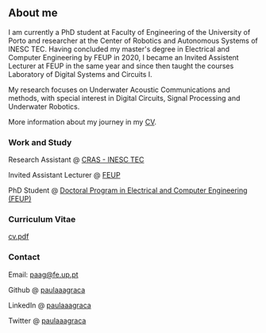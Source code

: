 ## About me

I am currently a PhD student at Faculty of Engineering of the University of Porto and researcher at the Center of Robotics and Autonomous Systems of INESC TEC. Having concluded my master's degree in Electrical and Computer Engineering by FEUP in 2020, I became an Invited Assistent Lecturer at FEUP in the same year and since then taught the courses Laboratory of Digital Systems and Circuits I. 

My research focuses on Underwater Acoustic Communications and methods, with special interest in Digital Circuits, Signal Processing and Underwater Robotics.

More information about my journey in my [CV](#curriculum-vitae).



### Work and Study

Research Assistant @ [CRAS - INESC TEC](https://www.inesctec.pt/en/people/paula-alexandra-graca)

Invited Assistant Lecturer @ [FEUP](https://sigarra.up.pt/feup/pt/func_geral.formview?p_codigo=609232)

PhD Student @ [Doctoral Program in Electrical and Computer Engineering (FEUP)](https://sigarra.up.pt/feup/en/cur_geral.cur_view?pv_ano_lectivo=2020&pv_origem=CUR&pv_tipo_cur_sigla=D&pv_curso_id=682)

### Curriculum Vitae

[cv.pdf](https://paulaaagraca.github.io/cv.pdf)

### Contact

Email: paag@fe.up.pt

Github @ [paulaaagraca](https://github.com/paulaaagraca)

LinkedIn @ [paulaaagraca](https://www.linkedin.com/in/paulaaagraca/)

Twitter @ [paulaaagraca](https://twitter.com/paulaaagraca)
